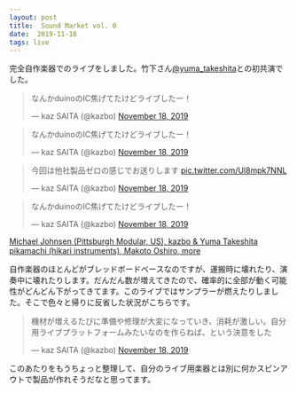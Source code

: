 ```yaml
---
layout: post
title:  Sound Market vol. 0 
date:  2019-11-18
tags: live
---
```

完全自作楽器でのライブをしました。竹下さん[@yuma_takeshita](https://twitter.com/yuma_takeshita)との初共演でした。

<blockquote class="twitter-tweet"><p lang="ja" dir="ltr">なんかduinoのIC焦げてたけどライブしたー！</p>&mdash; kaz SAITA (@kazbo) <a href="https://twitter.com/kazbo/status/1196394650371682305?ref_src=twsrc%5Etfw">November 18, 2019</a></blockquote> <script async src="https://platform.twitter.com/widgets.js" charset="utf-8"></script>


<blockquote class="twitter-tweet"><p lang="ja" dir="ltr">なんかduinoのIC焦げてたけどライブしたー！</p>&mdash; kaz SAITA (@kazbo) <a href="https://twitter.com/kazbo/status/1196394650371682305?ref_src=twsrc%5Etfw">November 18, 2019</a></blockquote> <script async src="https://platform.twitter.com/widgets.js" charset="utf-8"></script>

<blockquote class="twitter-tweet"><p lang="ja" dir="ltr">今回は他社製品ゼロの感じでお送りします <a href="https://t.co/Ul8mpk7NNL">pic.twitter.com/Ul8mpk7NNL</a></p>&mdash; kaz SAITA (@kazbo) <a href="https://twitter.com/kazbo/status/1196355582921330690?ref_src=twsrc%5Etfw">November 18, 2019</a></blockquote> <script async src="https://platform.twitter.com/widgets.js" charset="utf-8"></script>

<blockquote class="twitter-tweet"><p lang="ja" dir="ltr">なんかduinoのIC焦げてたけどライブしたー！</p>&mdash; kaz SAITA (@kazbo) <a href="https://twitter.com/kazbo/status/1196394650371682305?ref_src=twsrc%5Etfw">November 18, 2019</a></blockquote> <script async src="https://platform.twitter.com/widgets.js" charset="utf-8"></script>

[Michael Johnsen (Pittsburgh Modular, US), kazbo & Yuma Takeshita pikamachi (hikari instruments), Makoto Oshiro, more](https://www.tokyogigguide.com/ja/gigs/event/23849)


自作楽器のほとんどがブレッドボードベースなのですが、運搬時に壊れたり、演奏中に壊れたりします。だんだん数が増えてきたので、確率的に全部が動く可能性がどんどん下がってきてます。このライブではサンプラーが燃えたりしました。そこで色々と帰りに反省した状況がこちらです。

<blockquote class="twitter-tweet"><p lang="ja" dir="ltr">機材が増えるたびに準備や修理が大変になっていき、消耗が激しい。自分用ライブプラットフォームみたいなのを作らねば、という決意をした</p>&mdash; kaz SAITA (@kazbo) <a href="https://twitter.com/kazbo/status/1196357213725450240?ref_src=twsrc%5Etfw">November 18, 2019</a></blockquote> <script async src="https://platform.twitter.com/widgets.js" charset="utf-8"></script>

このあたりをもうちょっと整理して、自分のライブ用楽器とは別に何かスピンアウトで製品が作れそうだなと思ってます。